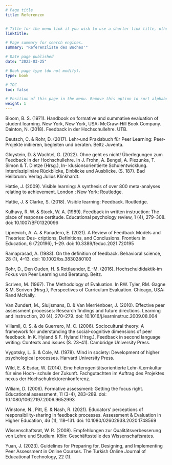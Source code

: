 ```yaml
---
# Page title
title: Referenzen


# Title for the menu link if you wish to use a shorter link title, otherwise remove this option.
linktitle:

# Page summary for search engines.
summary: "Referenzliste des Buches'"

# Date page published
date: "2023-03-25"

# Book page type (do not modify).
type: book

# TOC
toc: false

# Position of this page in the menu. Remove this option to sort alphabetically.
weight: 1
---
```

Bloom, B. S. (1971). Handbook on formative and summative evaluation of student learning. New York, New York, USA: McGraw-Hill Book Company. Dainton, N. (2018). Feedback in der Hochschullehre. UTB.

Deutsch, C. & Rohr, D. (2017). Lehr-und Praxisbuch für Peer Learning: Peer-Projekte initiieren, begleiten und beraten. Beltz Juventa.

Gloystein, D. & Wachtel, G. (2022). Ohne geht es nicht! Überlegungen zum Feedback in der Hochschullehre. In J. Frohn, A. Bengel, A. Piezunka, T. Simon & T. Dietze (Hrsg.), In- klusionsorientierte Schulentwicklung. Interdisziplinäre Rückblicke, Einblicke und Ausblicke. (S. 187). Bad Heilbrunn: Verlag Julius Klinkhardt.

Hattie, J. (2009). Visible learning: A synthesis of over 800 meta-analyses relating to achievement. London ; New York: Routledge.

Hattie, J. & Clarke, S. (2018). Visible learning: Feedback. Routledge.

Kulhavy, R. W. & Stock, W. A. (1989). Feedback in written instruction: The place of response certitude. Educational psychology review, 1 (4), 279–308. doi: 10.1007/BF01320096

Lipnevich, A. A. & Panadero, E. (2021). A Review of Feedback Models and Theories: Des- criptions, Definitions, and Conclusions. Frontiers in Education, 6 (720196), 1–29. doi: 10.3389/feduc.2021.720195

Ramaprasad, A. (1983). On the definition of feedback. Behavioral science, 28 (1), 4–13. doi: 10.1002/bs.3830280103

Rohr, D., Den Ouden, H. & Rottlaender, E.-M. (2016). Hochschuldidaktik-im Fokus von Peer Learning und Beratung. Beltz.

Scriven, M. (1967). The Methodology of Evaluation. In RW. Tyler, RM. Gagne & M. Scriven (Hrsg.), Perspectives of Curriculum Evaluation. Chicago, USA: Rand McNally.

Van Zundert, M., Sluijsmans, D. & Van Merriënboer, J. (2010). Effective peer assessment processes: Research findings and future directions. Learning and instruction, 20 (4), 270–279. doi: 10.1016/j.learninstruc.2009.08.004

Villamil, O. S. & de Guerrero, M. C. (2006). Sociocultural theory: A framework for understanding the social-cognitive dimensions of peer feedback. In K. Hyland & F. Hyland (Hrsg.), Feedback in second language writing: Contexts and issues (S. 23–41). Cambridge University Press.

Vygotsky, L. S. & Cole, M. (1978). Mind in society: Development of higher psychological processes. Harvard University Press.

Wild, E. & Esdar, W. (2014). Eine heterogenitätsorientierte Lehr-/Lernkultur für eine Hoch- schule der Zukunft. Fachgutachten im Auftrag des Projektes nexus der Hochschulrektorenkonferenz.

Wiliam, D. (2006). Formative assessment: Getting the focus right. Educational assessment, 11 (3-4), 283–289. doi: 10.1080/10627197.2006.9652993

Winstone, N., Pitt, E. & Nash, R. (2021). Educators’ perceptions of responsibility-sharing in feedback processes. Assessment & Evaluation in Higher Education, 46 (1), 118–131. doi: 10.1080/02602938.2020.1748569

Wissenschaftsrat, W. R. (2008). Empfehlungen zur Qualitätsverbesserung von Lehre und Studium. Köln: Geschäftsstelle des Wissenschaftsrates.

Yuan, J. (2023). Guidelines for Preparing for, Designing, and Implementing Peer Assessment in Online Courses. The Turkish Online Journal of Educational Technology, 22 (1).